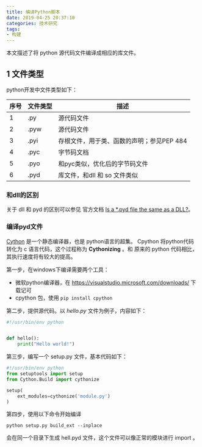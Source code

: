 ```yaml
---
title: 编译Python脚本
date: 2019-04-25 20:37:10
categories: 技术研究
tags:
- 构建
---
```


本文描述了将 python 源代码文件编译成相应的库文件。

<!-- more -->

## 1 文件类型

python开发中文件类型如下：

| 序号 | 文件类型 | 描述 |
| ------ | ------ | ------ |
| 1 | .py | 源代码文件 |
| 2 | .pyw | 源代码文件|
| 3 | .pyi | 存根文件，用于类、函数的声明；参见PEP 484 |
| 4 | .pyc | 字节码文档 |
| 5 | .pyo | 和pyc类似，优化后的字节码文件 |
| 6 | .pyd | 库文件，和dll 和 so 文件类似 |


### 和dll的区别

关于 dll 和 pyd 的区别可以参见 官方文档 [Is a *.pyd file the same as a DLL?](https://docs.python.org/3/faq/windows.html#id6)。

### 编译pyd文件

[Cython](https://cython.org/) 是一个静态编译器，也是 python语言的超集。 Cpython 将python代码转化为 c 语言代码，这个过程称为 **Cythonizing** 。和 原来的 python 代码相比，其执行速度将有较大的提高。

第一步，在windows下编译需要两个工具：

- 微软python编译器，在 https://visualstudio.microsoft.com/downloads/ 下载记可
- cpython 包，使用 `pip install cpython`

第二步，提供源代码。以 *hello.py* 文件为例子，内容如下：

```python
#!/usr/bin/env python


def hello():
    print("Hello world!")
```

第三步，编写一个 setup.py 文件，基本代码如下：

```python
#!/usr/bin/env python
from setuptools import setup
from Cython.Build import cythonize

setup(
    ext_modules=cythonize('module.py')
)
```

第四步，使用以下命令开始编译

```shell
python setup.py build_ext --inplace
```

会在同一个目录下生成 hell.pyd 文件，这个文件可以像正常的模块进行 import 。
